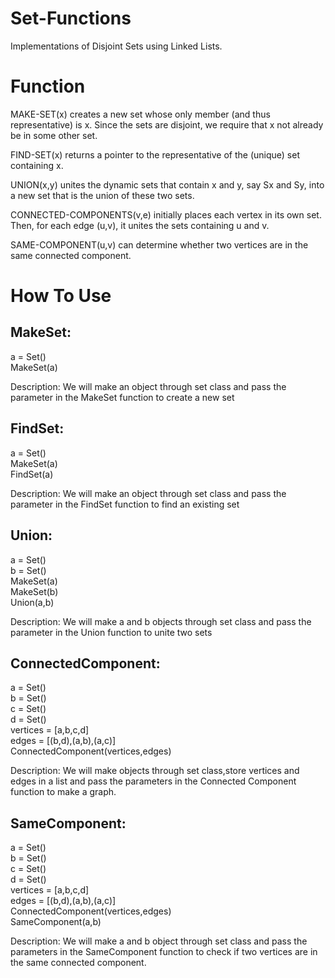 # Set-Functions
Implementations of Disjoint Sets using Linked Lists.

# Function
<p>MAKE-SET(x) creates a new set whose only member (and thus representative) is x. Since the sets are disjoint, we require that x not already be in some other set.</p>
<p>FIND-SET(x) returns a pointer to the representative of the (unique) set containing x.</p>
<p>UNION(x,y) unites the dynamic sets that contain x and y, say Sx and Sy, into a new set that is the union of these two sets.</p>
<p>CONNECTED-COMPONENTS(v,e) initially places each vertex  in its own set. Then, for each edge (u,v), it unites the sets containing u and v.</p>
<p>SAME-COMPONENT(u,v) can determine whether two vertices are in the same connected component.</p>

<h1> How To Use</h1>
<h2>MakeSet:</h2>
<p>a = Set()<br />
MakeSet(a)</p>
<p>Description: We will make an object through set class and pass the parameter in the MakeSet function to create a new set</p>
<h2>FindSet:</h2>
<p>a = Set()<br />
MakeSet(a)<br />
FindSet(a)</p>
<p>Description: We will make an object through set class and pass the parameter in the FindSet function to find an existing set</p>
<h2> Union:</h2>
<p>a = Set()<br />
b = Set()<br />
MakeSet(a)<br />
MakeSet(b)<br />
Union(a,b)</p>
<p>Description: We will make a and b objects through set class and pass the parameter in the Union function to unite two sets</p>
<h2>ConnectedComponent:</h2>
<p>a = Set()<br />
b = Set()<br />
c = Set()<br />
d = Set()<br />
vertices = [a,b,c,d]<br />
edges = [(b,d),(a,b),(a,c)]<br />
ConnectedComponent(vertices,edges)</p>
<p>Description: We will make objects through set class,store vertices and edges in a list and pass the parameters in the Connected Component function to make a graph.</p>
<h2>SameComponent:</h2>
<p>a = Set()<br />
b = Set()<br />
c = Set()<br />
d = Set()<br />
vertices = [a,b,c,d]<br />
edges = [(b,d),(a,b),(a,c)]<br />
ConnectedComponent(vertices,edges)<br />
SameComponent(a,b)</p>
<p>Description: We will make a and b object through set class and pass the parameters in the SameComponent function to check if two vertices are in the same connected component.</p>
